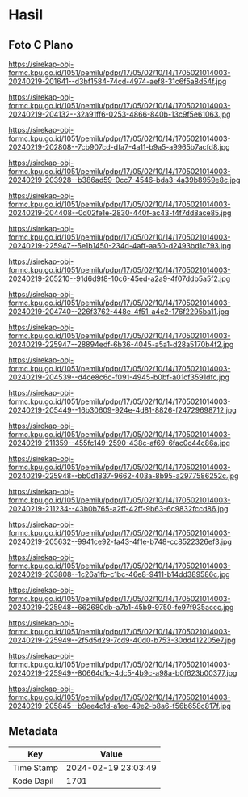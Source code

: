 # Hasil

## Foto C Plano

https://sirekap-obj-formc.kpu.go.id/1051/pemilu/pdpr/17/05/02/10/14/1705021014003-20240219-201641--d3bf1584-74cd-4974-aef8-31c6f5a8d54f.jpg

https://sirekap-obj-formc.kpu.go.id/1051/pemilu/pdpr/17/05/02/10/14/1705021014003-20240219-204132--32a91ff6-0253-4866-840b-13c9f5e61063.jpg

https://sirekap-obj-formc.kpu.go.id/1051/pemilu/pdpr/17/05/02/10/14/1705021014003-20240219-202808--7cb907cd-dfa7-4a11-b9a5-a9965b7acfd8.jpg

https://sirekap-obj-formc.kpu.go.id/1051/pemilu/pdpr/17/05/02/10/14/1705021014003-20240219-203928--b386ad59-0cc7-4546-bda3-4a39b8959e8c.jpg

https://sirekap-obj-formc.kpu.go.id/1051/pemilu/pdpr/17/05/02/10/14/1705021014003-20240219-204408--0d02fe1e-2830-440f-ac43-f4f7dd8ace85.jpg

https://sirekap-obj-formc.kpu.go.id/1051/pemilu/pdpr/17/05/02/10/14/1705021014003-20240219-225947--5e1b1450-234d-4aff-aa50-d2493bd1c793.jpg

https://sirekap-obj-formc.kpu.go.id/1051/pemilu/pdpr/17/05/02/10/14/1705021014003-20240219-205210--91d6d9f8-10c6-45ed-a2a9-4f07ddb5a5f2.jpg

https://sirekap-obj-formc.kpu.go.id/1051/pemilu/pdpr/17/05/02/10/14/1705021014003-20240219-204740--226f3762-448e-4f51-a4e2-176f2295ba11.jpg

https://sirekap-obj-formc.kpu.go.id/1051/pemilu/pdpr/17/05/02/10/14/1705021014003-20240219-225947--28894edf-6b36-4045-a5a1-d28a5170b4f2.jpg

https://sirekap-obj-formc.kpu.go.id/1051/pemilu/pdpr/17/05/02/10/14/1705021014003-20240219-204539--d4ce8c6c-f091-4945-b0bf-a01cf3591dfc.jpg

https://sirekap-obj-formc.kpu.go.id/1051/pemilu/pdpr/17/05/02/10/14/1705021014003-20240219-205449--16b30609-924e-4d81-8826-f24729698712.jpg

https://sirekap-obj-formc.kpu.go.id/1051/pemilu/pdpr/17/05/02/10/14/1705021014003-20240219-211359--455fc149-2590-438c-af69-6fac0c44c86a.jpg

https://sirekap-obj-formc.kpu.go.id/1051/pemilu/pdpr/17/05/02/10/14/1705021014003-20240219-225948--bb0d1837-9662-403a-8b95-a2977586252c.jpg

https://sirekap-obj-formc.kpu.go.id/1051/pemilu/pdpr/17/05/02/10/14/1705021014003-20240219-211234--43b0b765-a2ff-42ff-9b63-6c9832fccd86.jpg

https://sirekap-obj-formc.kpu.go.id/1051/pemilu/pdpr/17/05/02/10/14/1705021014003-20240219-205632--9941ce92-fa43-4f1e-b748-cc8522326ef3.jpg

https://sirekap-obj-formc.kpu.go.id/1051/pemilu/pdpr/17/05/02/10/14/1705021014003-20240219-203808--1c26a1fb-c1bc-46e8-9411-b14dd389586c.jpg

https://sirekap-obj-formc.kpu.go.id/1051/pemilu/pdpr/17/05/02/10/14/1705021014003-20240219-225948--662680db-a7b1-45b9-9750-fe97f935accc.jpg

https://sirekap-obj-formc.kpu.go.id/1051/pemilu/pdpr/17/05/02/10/14/1705021014003-20240219-225949--2f5d5d29-7cd9-40d0-b753-30dd412205e7.jpg

https://sirekap-obj-formc.kpu.go.id/1051/pemilu/pdpr/17/05/02/10/14/1705021014003-20240219-225949--80664d1c-4dc5-4b9c-a98a-b0f623b00377.jpg

https://sirekap-obj-formc.kpu.go.id/1051/pemilu/pdpr/17/05/02/10/14/1705021014003-20240219-205845--b9ee4c1d-a1ee-49e2-b8a6-f56b658c817f.jpg


## Metadata

| Key        | Value               |
| ---------- | ------------------- |
| Time Stamp | 2024-02-19 23:03:49 |
| Kode Dapil | 1701                |



